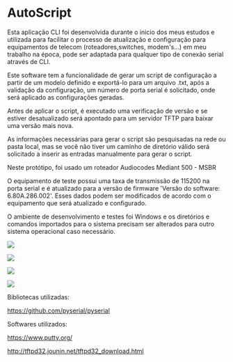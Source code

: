 # AutoScript

Esta aplicação CLI foi desenvolvida durante o inicio dos meus estudos e utilizada para facilitar o processo de atualização e configuração para equipamentos de telecom (roteadores,switches, modem's...) em meu trabalho na época, pode ser adaptada para qualquer tipo de conexão serial através de CLI.

Este software tem a funcionalidade de gerar um script de configuração a partir de um modelo definido e exportá-lo para um arquivo .txt,
após a validação da configuração, um número de porta serial é solicitado, onde será aplicado as configurações geradas. 

Antes de aplicar o script, é executado uma verificação de versão e se estiver desatualizado será apontado para um servidor TFTP para baixar uma versão mais nova.

As informações necessárias para gerar o script são pesquisadas na rede ou pasta local, mas se você não
tiver um caminho de diretório válido será solicitado a inserir as entradas manualmente para gerar o script.

Neste protótipo, foi usado um roteador Audiocodes Mediant 500 - MSBR

O equipamento de teste possui uma taxa de transmissão de 115200 na porta serial e é atualizado para a versão de firmware 'Versão do software: 6.80A.286.002'. Esses dados podem ser modificados de acordo com o equipamento que será atualizado e configurado.

O ambiente de desenvolvimento e testes foi Windows e os diretórios e comandos importados para o sistema precisam ser alterados para outro sistema operacional caso necessário.


![](https://i.imgur.com/1DNWFaE.png)


![](https://i.imgur.com/vwR9rNv.png)


![](https://i.imgur.com/4rmLB6F.png)


![](https://i.imgur.com/U21TkX3.png)


Bibliotecas utilizadas:

https://github.com/pyserial/pyserial


Softwares utilizados:

https://www.putty.org/

http://tftpd32.jounin.net/tftpd32_download.html
